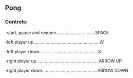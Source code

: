## Pong
### Controls:

-start, pause and resume................................SPACE

-left player up......................................................W

-left player down................................................S

-right player up...................................................ARROW UP

-right player down.............................................ARROW DOWN
